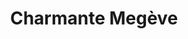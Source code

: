 ---
layout: layout_generic
language: fr
season: winter
type: B2B
menu: seminaire
topnav_color_text: 
title: Charmante Megève
permalink: "/fr/seminaires-hiver/idee-sejour-megeve"
meta-title: Charmante Megève
meta-description: Au coeur du Val d'Arly, Megève conjugue à la manière de Saint-Moritz en Suisse, art- de vivre et sports d'hiver… une destination charmante aux multiples facettes qui vous séduira par son architecture, sa gastronomie, son centre ville animé et ses pentes ensoleillées du Mont d'Arbois et de Rochebrune.
image_href: https://res.cloudinary.com/deddrj0yb/image/upload/v1638883533/website/winter/Sourire-neige_jdsltw.jpg
image_alt: Se faire tracter sur la neige, en ski, par un cheval, c'est le ski joëring ou skioring ou white turf
redirection_from:
price: 395
headline: Au coeur du Val d'Arly, Megève conjugue à la manière de Saint-Moritz en Suisse, art- de vivre et sports d'hiver… une destination charmante aux multiples facettes qui vous séduira.
page_sections:
- template: 2colTitreTxt
  title: Charmante Megève
  content: |-
    Au coeur du Val d'Arly, Megève conjugue à la manière de Saint-Moritz en Suisse, art- de vivre et sports d'hiver… une destination charmante aux multiples facettes qui vous séduira par son architecture, sa gastronomie, son centre ville animé et ses pentes ensoleillées du Mont d'Arbois et de Rochebrune.
---